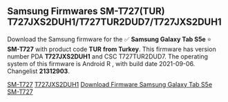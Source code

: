 <h2>Samsung Firmwares SM-T727(TUR) T727JXS2DUH1/T727TUR2DUD7/T727JXS2DUH1</h2>
Download the Samsung firmware for the ✅ <strong>Samsung Galaxy Tab S5e </strong> ⭐ <strong>SM-T727</strong> with product code <strong>TUR</strong> <strong> from Turkey</strong>. This firmware has version number PDA <strong>T727JXS2DUH1</strong> and CSC T727TUR2DUD7. The operating system of this firmware is Android R , with build date 2021-09-06. Changelist <strong>21312903</strong>.


[SM-T727](https://samfirm.shop/samsung/model/SM-T727)
[T727JXS2DUH1](https://samfirm.shop/samsung/pda/T727JXS2DUH1)
[Download Firmware Samsung Galaxy Tab S5e SM-T727](https://samfirm.shop/samsung/firmware/452683)
